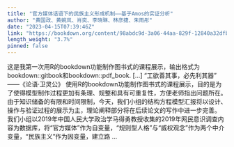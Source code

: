 ```yaml
---
title: "官方媒体话语下的民族主义形成机制——基于Amos的实证分析"
author: "黄国政、黄婉岚、肖奕、李晓琳、林彦捷、朱雨彤"
date: "2023-04-15T07:39:46Z"
link: "https://bookdown.org/content/98abdc9d-3a06-44aa-829f-12840a32dfbd/"
length_weight: "3.7%"
pinned: false
---
```


这是我第一次用R的bookdown功能制作图书式的课程展示，输出格式为bookdown::gitbook和bookdown::pdf_book. [...] “工欲善其事，必先利其器” ——《论语·卫灵公》 使用R的bookdown功能制作图书式的课程展示，目的是为了使得模型制作过程更加有条理、规整和具有可重复性，方便老师指出问题所在。由于知识储备的有限和时间限制，今天，我们小组的结构方程模型汇报将以设计、操作与验证过程的展示为主，理论阐释部分将在后续论文的写作中进一步完善。 我们小组以2019年中国人民大学政治学马得勇教授收集的2019年网民意识调查内容为数据库，将“官方媒体”作为自变量，“规则型人格”与“威权观念”作为两个中介变量，“民族主义”作为因变量，建立路 ...
